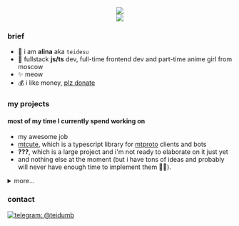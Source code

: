 <p align="center">
<img src="https://github-readme-stats.vercel.app/api?username=teidesu&show_icons=true&title_color=be15dc&icon_color=be15dc" />
<br>
<img src="https://hits.seeyoufarm.com/api/count/incr/badge.svg?url=https%3A%2F%2Fgithub.com%2Fteidesu&count_bg=%23BE15DC&title_bg=%23555555&icon=&icon_color=%23E7E7E7&title=page%20views&edge_flat=false"/>
</p>

### brief
- 🌸 i am **alina** aka `teidesu`
- 🎀 fullstack **js/ts** dev, full-time frontend dev and part-time anime girl from moscow
- ✨ meow
- 💰 i like money, [plz donate](//tei.su/donate)

### my projects
#### most of my time I currently spend working on
 - my awesome job
 - [mtcute](//github.com/mtcute/mtcute), which is a typescript library for [mtproto](https://core.telegram.org/mtproto) clients and bots
 - **???**, which is a large project and i'm not ready to elaborate on it just yet 
 - and nothing else at the moment (but i have tons of ideas and probably will never have enough time to implement them 🤷‍♀️).

<details>
<summary>more...</summary>

#### i also made these open-source thingies
 - [protoflex](//github.com/teidesu/protoflex), a js tool for parsing and building arbitrary [protobuf](https://developers.google.com/protocol-buffers) messages.
 - [eager-async-pool](//github.com/teidesu/eager-async-pool), a simple to use, fully asynchronous and iterable-based async pool for js.
 - [zenly-proto](//github.com/teidesu/zenly-proto), a collection of reverse-engineered .proto files from zenly
 - [vk-audio](https://gist.github.com/teidesu/a0ef09d62abf42b6bbf83bb3608a084f), a js script that produces [vk](//vk.com) tokens valid for usage with restricted `audio.*` api methods
 - [ym_recognition](https://gist.github.com/teidesu/1718f1516b497e060db3bb0b8255142c), a python script that (ab)uses yandex alice to recognize music (poor man's shazam)
 - [sourcemap-extractor.js](https://gist.github.com/teidesu/a189d2325a31ccf138617c5c5ef3a937), a js script that loads and extracts original code from js source maps
 - [tg-stickers-downloader.js](https://gist.github.com/teidesu/0b77f714fb5468a4d1d675c951970a1b), a js script that downloads sticker packs from telegram using bot api
 - [bencode.js](https://gist.github.com/teidesu/c36f671ab9bbac5a5d4e62f8cd6bd671), a small js library for bencode (used in .torrent files)
 - [base32.js](https://gist.github.com/teidesu/9162403a4d32d3adc6234c6db0a2bf81), a small js library for base32 using nodejs buffers
 - [torrent-to-magnet.ts](https://gist.github.com/teidesu/5e23c5f2af0b6b435ccbe47b805e6f82), a small js script/library that converts .torrent files to `magnet:` links
 - [drklo-emoji-ripper.js](https://gist.github.com/teidesu/d23866ed94d0274e8cd117f00a16b465), a utility that can be used to rip emojis from [DrKLO/Telegram](//github.com/DrKLO/Telegram) and generate sprites and data

#### as well as some closed-source for private use
 - `alice-tts.js`, a script that (ab)uses yandex speechkit through yandex alice
 - `create-fcm-token.js`, a script that headlessly creates valid fcm tokens for android apps
 - `fcm.js`, a script that headlessly connects to google fcm and receives push messages
 - `widevine-js`, a library that (not perfectly, but still) decrypts [widevine](https://en.wikipedia.org/wiki/Widevine)-protected content
 - `obfs.io-deobf.js`, a script that deobfuscates (some of) code obfuscated using [obfuscator.io](https://obfuscator.io/)
</details>

### contact
[![telegram: @teidumb](https://img.shields.io/badge/Telegram---?logo=telegram&style=for-the-badge&color=blue)](//t.me/teidumb)
